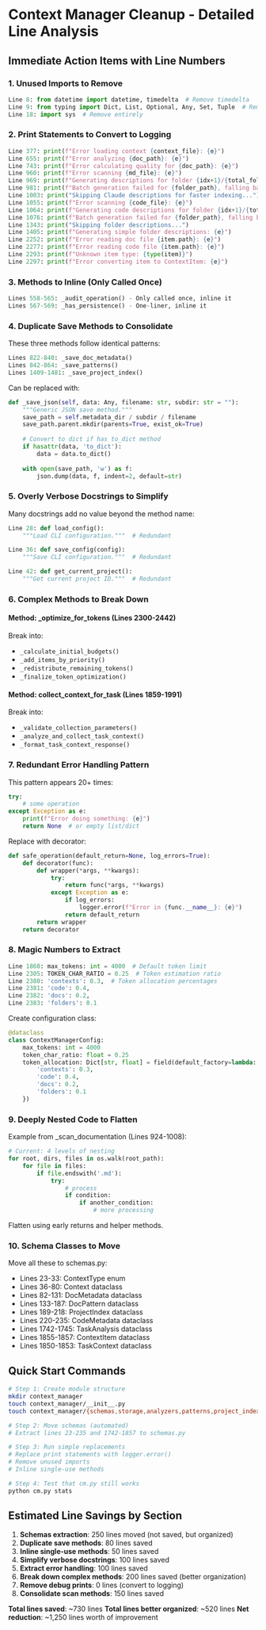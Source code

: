 # Context Manager Cleanup - Detailed Line Analysis

## Immediate Action Items with Line Numbers

### 1. Unused Imports to Remove
```python
Line 8: from datetime import datetime, timedelta  # Remove timedelta
Line 9: from typing import Dict, List, Optional, Any, Set, Tuple  # Remove Set
Line 18: import sys  # Remove entirely
```

### 2. Print Statements to Convert to Logging

```python
Line 377: print(f"Error loading context {context_file}: {e}")
Line 655: print(f"Error analyzing {doc_path}: {e}")
Line 743: print(f"Error calculating quality for {doc_path}: {e}")
Line 960: print(f"Error scanning {md_file}: {e}")
Line 969: print(f"Generating descriptions for folder {idx+1}/{total_folders}: {Path(folder_path).name}")
Line 981: print(f"Batch generation failed for {folder_path}, falling back to individual: {e}")
Line 1003: print("Skipping Claude descriptions for faster indexing...")
Line 1055: print(f"Error scanning {code_file}: {e}")
Line 1064: print(f"Generating code descriptions for folder {idx+1}/{total_folders}: {Path(folder_path).name}")
Line 1076: print(f"Batch generation failed for {folder_path}, falling back to individual: {e}")
Line 1343: print("Skipping folder descriptions...")
Line 1405: print(f"Generating simple folder descriptions: {e}")
Line 2252: print(f"Error reading doc file {item.path}: {e}")
Line 2277: print(f"Error reading code file {item.path}: {e}")
Line 2293: print(f"Unknown item type: {type(item)}")
Line 2297: print(f"Error converting item to ContextItem: {e}")
```

### 3. Methods to Inline (Only Called Once)

```python
Lines 558-565: _audit_operation() - Only called once, inline it
Lines 567-569: _has_persistence() - One-liner, inline it
```

### 4. Duplicate Save Methods to Consolidate

These three methods follow identical patterns:
```python
Lines 822-840: _save_doc_metadata()
Lines 842-864: _save_patterns()
Lines 1409-1481: _save_project_index()
```

Can be replaced with:
```python
def _save_json(self, data: Any, filename: str, subdir: str = ""):
    """Generic JSON save method."""
    save_path = self.metadata_dir / subdir / filename
    save_path.parent.mkdir(parents=True, exist_ok=True)
    
    # Convert to dict if has to_dict method
    if hasattr(data, 'to_dict'):
        data = data.to_dict()
    
    with open(save_path, 'w') as f:
        json.dump(data, f, indent=2, default=str)
```

### 5. Overly Verbose Docstrings to Simplify

Many docstrings add no value beyond the method name:

```python
Line 28: def load_config():
    """Load CLI configuration."""  # Redundant

Line 36: def save_config(config):
    """Save CLI configuration."""  # Redundant

Line 42: def get_current_project():
    """Get current project ID."""  # Redundant
```

### 6. Complex Methods to Break Down

#### Method: _optimize_for_tokens (Lines 2300-2442)
Break into:
- `_calculate_initial_budgets()`
- `_add_items_by_priority()`
- `_redistribute_remaining_tokens()`
- `_finalize_token_optimization()`

#### Method: collect_context_for_task (Lines 1859-1991)
Break into:
- `_validate_collection_parameters()`
- `_analyze_and_collect_task_context()`
- `_format_task_context_response()`

### 7. Redundant Error Handling Pattern

This pattern appears 20+ times:
```python
try:
    # some operation
except Exception as e:
    print(f"Error doing something: {e}")
    return None  # or empty list/dict
```

Replace with decorator:
```python
def safe_operation(default_return=None, log_errors=True):
    def decorator(func):
        def wrapper(*args, **kwargs):
            try:
                return func(*args, **kwargs)
            except Exception as e:
                if log_errors:
                    logger.error(f"Error in {func.__name__}: {e}")
                return default_return
        return wrapper
    return decorator
```

### 8. Magic Numbers to Extract

```python
Line 1860: max_tokens: int = 4000  # Default token limit
Line 2305: TOKEN_CHAR_RATIO = 0.25  # Token estimation ratio
Line 2380: 'contexts': 0.3,  # Token allocation percentages
Line 2381: 'code': 0.4,
Line 2382: 'docs': 0.2,
Line 2383: 'folders': 0.1
```

Create configuration class:
```python
@dataclass
class ContextManagerConfig:
    max_tokens: int = 4000
    token_char_ratio: float = 0.25
    token_allocation: Dict[str, float] = field(default_factory=lambda: {
        'contexts': 0.3,
        'code': 0.4,
        'docs': 0.2,
        'folders': 0.1
    })
```

### 9. Deeply Nested Code to Flatten

Example from _scan_documentation (Lines 924-1008):
```python
# Current: 4 levels of nesting
for root, dirs, files in os.walk(root_path):
    for file in files:
        if file.endswith('.md'):
            try:
                # process
                if condition:
                    if another_condition:
                        # more processing
```

Flatten using early returns and helper methods.

### 10. Schema Classes to Move

Move all these to schemas.py:
- Lines 23-33: ContextType enum
- Lines 36-80: Context dataclass
- Lines 82-131: DocMetadata dataclass
- Lines 133-187: DocPattern dataclass
- Lines 189-218: ProjectIndex dataclass
- Lines 220-235: CodeMetadata dataclass
- Lines 1742-1745: TaskAnalysis dataclass
- Lines 1855-1857: ContextItem dataclass
- Lines 1850-1853: TaskContext dataclass

## Quick Start Commands

```bash
# Step 1: Create module structure
mkdir context_manager
touch context_manager/__init__.py
touch context_manager/{schemas,storage,analyzers,patterns,project_index,task_context,utils}.py

# Step 2: Move schemas (automated)
# Extract lines 23-235 and 1742-1857 to schemas.py

# Step 3: Run simple replacements
# Replace print statements with logger.error()
# Remove unused imports
# Inline single-use methods

# Step 4: Test that cm.py still works
python cm.py stats
```

## Estimated Line Savings by Section

1. **Schemas extraction**: 250 lines moved (not saved, but organized)
2. **Duplicate save methods**: 80 lines saved
3. **Inline single-use methods**: 50 lines saved
4. **Simplify verbose docstrings**: 100 lines saved
5. **Extract error handling**: 100 lines saved
6. **Break down complex methods**: 200 lines saved (better organization)
7. **Remove debug prints**: 0 lines (convert to logging)
8. **Consolidate scan methods**: 150 lines saved

**Total lines saved**: ~730 lines
**Total lines better organized**: ~520 lines
**Net reduction**: ~1,250 lines worth of improvement